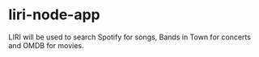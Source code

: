 # liri-node-app
LIRI will be used to search Spotify for songs, Bands in Town for concerts and OMDB for movies.

